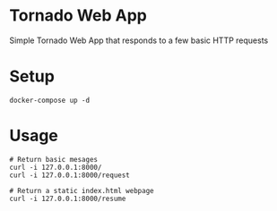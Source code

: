 # Tornado Web App
Simple Tornado Web App that responds to a few basic HTTP requests

# Setup
```shell
docker-compose up -d
```

# Usage
```shell
# Return basic mesages
curl -i 127.0.0.1:8000/
curl -i 127.0.0.1:8000/request

# Return a static index.html webpage
curl -i 127.0.0.1:8000/resume
```
